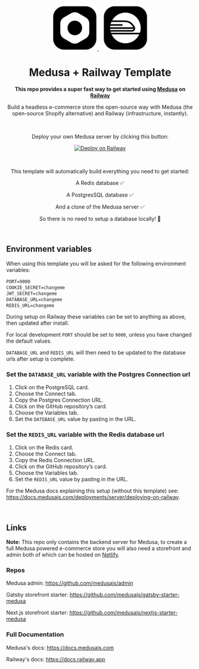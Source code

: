 <div align="center">
  <a href="https://medusajs.com" target="_blank" rel="noopener">
    <img alt="Medusa" src="/logos/maedusa_js.png" width="120" />
  </a>
  <span>&nbsp;&nbsp;</span>
  <a href="https://medusajs.com" target="_blank" rel="noopener">
    <img alt="Medusa" src="/logos/railway_app.png" width="120" />
  </a>

# Medusa + Railway Template

**This repo provides a super fast way to get started using <a href="https://medusajs.com" target="_blank" rel="noopener">Medusa</a> on <a href="https://railway.app" target="_blank" rel="noopener">Railway</a>**

Build a headless e-commerce store the open-source way with Medusa (the open-source Shopify alternative) and Railway (infrastructure, instantly).

<br />

Deploy your own Medusa server by clicking this button:

[![Deploy on Railway](https://railway.app/button.svg)](https://railway.app/new/template/_kH-rG?referralCode=QB7L2P)

<br />

This template will automatically build everything you need to get started:

A Redis database ✅

A PostgresSQL database ✅

And a clone of the Medusa server ✅

So there is no need to setup a database locally! 🎉
<br />

</div>

<br />

## Environment variables

When using this template you will be asked for the following environment variables:

```EditorConfig
PORT=9000
COOKIE_SECRET=changeme
JWT_SECRET=changeme
DATABASE_URL=changeme
REDIS_URL=changeme
```

During setup on Railway these variables can be set to anything as above, then updated after install.

For local development `PORT` should be set to `9000`, unless you have changed the default values.

`DATABASE_URL` and `REDIS_URL` will then need to be updated to the database urls after setup is complete.

### Set the `DATABASE_URL` variable with the Postgres Connection url

1. Click on the PostgreSQL card.
2. Choose the Connect tab.
3. Copy the Postgres Connection URL.
4. Click on the GitHub repository’s card.
5. Choose the Variables tab.
6. Set the `DATEBASE_URL` value by pasting in the URL.

### Set the `REDIS_URL` variable with the Redis database url

1. Click on the Redis card.
2. Choose the Connect tab.
3. Copy the Redis Connection URL.
4. Click on the GitHub repository’s card.
5. Choose the Variables tab.
6. Set the `REDIS_URL` value by pasting in the URL.

For the Medusa docs explaining this setup (without this template) see: <a href="https://docs.medusajs.com/deployments/server/deploying-on-railway" target="_blank" rel="noopener">https://docs.medusajs.com/deployments/server/deploying-on-railway</a>.

<br />

## Links

**Note:** This repo only contains the backend server for Medusa, to create a full Medusa powered e-commerce store you will also need a storefront and admin both of which can be hosted on <a href="https://www.netlify.com" target="_blank" rel="noopener">Netlify</a>.

### Repos

Medusa admin: <a href="https://github.com/medusajs/admin" target="_blank" rel="noopener">https://github.com/medusajs/admin</a>

Gatsby storefront starter: <a href="https://github.com/medusajs/gatsby-starter-medusa" target="_blank" rel="noopener">https://github.com/medusajs/gatsby-starter-medusa</a>

Next.js storefront starter: <a href="https://github.com/medusajs/nextjs-starter-medusa" target="_blank" rel="noopener">https://github.com/medusajs/nextjs-starter-medusa</a>

### Full Documentation

Medusa's docs: <a href="https://docs.medusajs.com" target="_blank" rel="noopener">https://docs.medusajs.com</a>

Railway's docs: <a href="https://docs.railway.app" target="_blank" rel="noopener">https://docs.railway.app</a>
